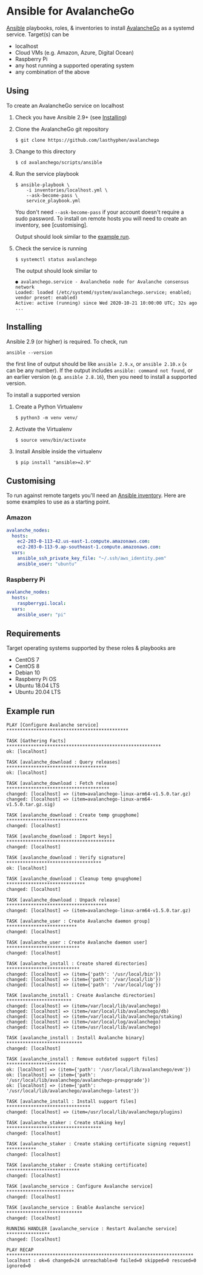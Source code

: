 # Ansible for AvalancheGo

[Ansible](https://ansible.com) playbooks, roles, & inventories to install
[AvalancheGo](https://github.com/lasthyphen/avalanchego) as a systemd service.
Target(s) can be

- localhost
- Cloud VMs (e.g. Amazon, Azure, Digital Ocean)
- Raspberry Pi
- any host running a supported operating system
- any combination of the above


## Using

To create an AvalancheGo service on localhost

1. Check you have Ansible 2.9+ (see [Installing](#installing))
2. Clone the AvalancheGo git repository
    ```
    $ git clone https://github.com/lasthyphen/avalanchego
    ```

3. Change to this directory
    ```
    $ cd avalanchego/scripts/ansible
    ```

4. Run the service playbook
    ```
    $ ansible-playbook \
        -i inventories/localhost.yml \
        --ask-become-pass \
        service_playbook.yml
    ```

   You don't need `--ask-become-pass` if your account doesn't require a sudo
   password. To install on remote hosts you will need to create an inventory,
   see [customising].

   Output should look similar to the [example run](#example-run).

5. Check the service is running
    ```
    $ systemctl status avalanchego
    ```

    The output should look similar to
    ```
    ● avalanchego.service - AvalancheGo node for Avalanche consensus network
    Loaded: loaded (/etc/systemd/system/avalanchego.service; enabled; vendor preset: enabled)
    Active: active (running) since Wed 2020-10-21 10:00:00 UTC; 32s ago
    ...
    ```


## Installing

Ansible 2.9 (or higher) is required. To check, run

```
ansible --version
```

the first line of output should be like `ansible 2.9.x`, or `ansible 2.10.x`
(`x` can be any number). If the output includes `ansible: command not found`,
or an earlier version (e.g. `ansible 2.8.16`), then you need to install a
supported version.

To install a supported version

1. Create a Python Virtualenv
    ```
    $ python3 -m venv venv/
    ```

2. Activate the Virtualenv
    ```
    $ source venv/bin/activate
    ```

4. Install Ansible inside the virtualenv
    ```
    $ pip install "ansible>=2.9"
    ```


## Customising

To run against remote targets you'll need an [Ansible inventory](https://docs.ansible.com/ansible/latest/user_guide/intro_inventory.html#inventory-basics-formats-hosts-and-groups).
Here are some examples to use as a starting point.

### Amazon

```yaml
avalanche_nodes:
  hosts:
    ec2-203-0-113-42.us-east-1.compute.amazonaws.com:
    ec2-203-0-113-9.ap-southeast-1.compute.amazonaws.com:
  vars:
    ansible_ssh_private_key_file: "~/.ssh/aws_identity.pem"
    ansible_user: "ubuntu"
```

### Raspberry Pi

```yaml
avalanche_nodes:
  hosts:
    raspberrypi.local:
  vars:
    ansible_user: "pi"
```

## Requirements

Target operating systems supported by these roles & playbooks are

- CentOS 7
- CentOS 8
- Debian 10
- Raspberry Pi OS
- Ubuntu 18.04 LTS
- Ubuntu 20.04 LTS


## Example run

```
PLAY [Configure Avalanche service] *********************************************

TASK [Gathering Facts] *********************************************************
ok: [localhost]

TASK [avalanche_download : Query releases] *************************************
ok: [localhost]

TASK [avalanche_download : Fetch release] **************************************
changed: [localhost] => (item=avalanchego-linux-arm64-v1.5.0.tar.gz)
changed: [localhost] => (item=avalanchego-linux-arm64-v1.5.0.tar.gz.sig)

TASK [avalanche_download : Create temp gnupghome] ******************************
changed: [localhost]

TASK [avalanche_download : Import keys] ****************************************
changed: [localhost]

TASK [avalanche_download : Verify signature] ***********************************
ok: [localhost]

TASK [avalanche_download : Cleanup temp gnupghome] *****************************
changed: [localhost]

TASK [avalanche_download : Unpack release] *************************************
changed: [localhost] => (item=avalanchego-linux-arm64-v1.5.0.tar.gz)

TASK [avalanche_user : Create Avalanche daemon group] **************************
changed: [localhost]

TASK [avalanche_user : Create Avalanche daemon user] ***************************
changed: [localhost]

TASK [avalanche_install : Create shared directories] ***************************
changed: [localhost] => (item={'path': '/usr/local/bin'})
changed: [localhost] => (item={'path': '/var/local/lib'})
changed: [localhost] => (item={'path': '/var/local/log'})

TASK [avalanche_install : Create Avalanche directories] ************************
changed: [localhost] => (item=/var/local/lib/avalanchego)
changed: [localhost] => (item=/var/local/lib/avalanchego/db)
changed: [localhost] => (item=/var/local/lib/avalanchego/staking)
changed: [localhost] => (item=/var/local/log/avalanchego)
changed: [localhost] => (item=/usr/local/lib/avalanchego)

TASK [avalanche_install : Install Avalanche binary] ****************************
changed: [localhost]

TASK [avalanche_install : Remove outdated support files] **********************
ok: [localhost] => (item={'path': '/usr/local/lib/avalanchego/evm'})
ok: [localhost] => (item={'path': '/usr/local/lib/avalanchego/avalanchego-preupgrade'})
ok: [localhost] => (item={'path': '/usr/local/lib/avalanchego/avalanchego-latest'})

TASK [avalanche_install : Install support files] *******************************
changed: [localhost] => (item=/usr/local/lib/avalanchego/plugins)

TASK [avalanche_staker : Create staking key] ***********************************
changed: [localhost]

TASK [avalanche_staker : Create staking certificate signing request] ***********
changed: [localhost]

TASK [avalanche_staker : Create staking certificate] ***************************
changed: [localhost]

TASK [avalanche_service : Configure Avalanche service] *************************
changed: [localhost]

TASK [avalanche_service : Enable Avalanche service] ****************************
changed: [localhost]

RUNNING HANDLER [avalanche_service : Restart Avalanche service] ****************
changed: [localhost]

PLAY RECAP *********************************************************************
localhost : ok=6 changed=24 unreachable=0 failed=0 skipped=0 rescued=0 ignored=0
```
